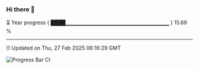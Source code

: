 ### Hi there 👋

⏳ Year progress { ████▁▁▁▁▁▁▁▁▁▁▁▁▁▁▁▁▁▁▁▁▁▁▁▁▁▁ } 15.69 %

---

⏰ Updated on Thu, 27 Feb 2025 06:16:29 GMT

![Progress Bar CI](https://github.com/code-lakshay/GitHub-Actions-Demo/workflows/Progress%20Bar%20CI/badge.svg)
